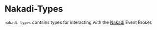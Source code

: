 # Nakadi-Types

`nakadi-types` contains types for interacting with the [Nakadi](https://nakadi.io) Event Broker.

